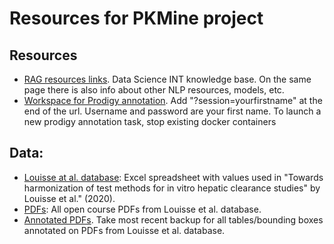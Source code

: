 # Resources for PKMine project

## Resources

- [RAG  resources links](https://github.com/DataScienceINT/knowledge-sharing/blob/main/knowledgeLinks.md#rag). Data Science INT knowledge base. On the same page there is also info about other NLP resources, models, etc.
- [Workspace for Prodigy annotation](https://aryastark.ontoxnams-hu.src.surf-hosted.nl/). Add "?session=yourfirstname" at the end of the url. Username and password are your first name.
To launch a new prodigy annotation task, stop existing docker containers

## Data:
- [Louisse at al. database](https://ars.els-cdn.com/content/image/1-s2.0-S0887233319305909-mmc1.xlsx): Excel spreadsheet with values used in "Towards harmonization of test methods for in vitro hepatic clearance studies" by Louisse et al." (2020).
- [PDFs](https://hu.data.surfsara.nl/index.php/apps/files/?dir=/21124844_ontox%20(Projectfolder)/otx_text_data/otx_data_raw/WoE/PKMine&fileid=43138974): All open course PDFs from Louisse et al. database.
- [Annotated PDFs](https://hu.data.surfsara.nl/index.php/apps/files/?dir=/21124844_ontox%20(Projectfolder)/otx_text_data/otx_data_raw/WoE/backups&fileid=43136664). Take most recent backup for all tables/bounding boxes annotated on PDFs from Louisse et al. database.


